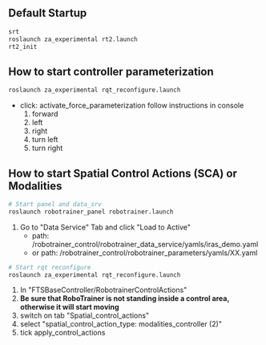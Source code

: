 
## Default Startup
```bash
srt
roslaunch za_experimental rt2.launch
rt2_init
```

## How to start controller parameterization
```bash
roslaunch za_experimental rqt_reconfigure.launch
```
- click: activate_force_parameterization
	follow instructions in console
	1. forward
	2. left
	3. right
	4. turn left
	5. turn right


## How to start Spatial Control Actions (SCA) or Modalities
```bash
# Start panel and data_srv
roslaunch robotrainer_panel robotrainer.launch
```
1. Go to "Data Service" Tab and click "Load to Active"
	- path: /robotrainer_control/robotrainer_data_service/yamls/iras_demo.yaml
	- or path: /robotrainer_control/robotrainer_parameters/yamls/XX.yaml
```bash
# Start rqt reconfigure
roslaunch za_experimental rqt_reconfigure.launch
```
1. In  "FTSBaseController/RobotrainerControlActions"
2. **Be sure that RoboTrainer is not standing inside a control area, otherwise it will start moving**
3. switch on tab "Spatial_control_actions"
4. select "spatial_control_action_type: modalities_controller (2)"
5. tick apply_control_actions
